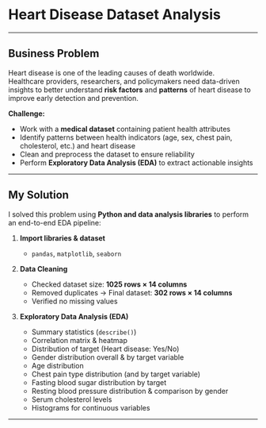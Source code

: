# Heart Disease Dataset Analysis

---

## Business Problem
Heart disease is one of the leading causes of death worldwide.  
Healthcare providers, researchers, and policymakers need data-driven insights to better understand **risk factors** and **patterns** of heart disease to improve early detection and prevention.

**Challenge:**
- Work with a **medical dataset** containing patient health attributes  
- Identify patterns between health indicators (age, sex, chest pain, cholesterol, etc.) and heart disease  
- Clean and preprocess the dataset to ensure reliability  
- Perform **Exploratory Data Analysis (EDA)** to extract actionable insights  

---

## My Solution
I solved this problem using **Python and data analysis libraries** to perform an end-to-end EDA pipeline:

1. **Import libraries & dataset**  
   - `pandas`, `matplotlib`, `seaborn`  

2. **Data Cleaning**  
   - Checked dataset size: **1025 rows × 14 columns**  
   - Removed duplicates → Final dataset: **302 rows × 14 columns**  
   - Verified no missing values  

3. **Exploratory Data Analysis (EDA)**  
   - Summary statistics (`describe()`)  
   - Correlation matrix & heatmap  
   - Distribution of target (Heart disease: Yes/No)  
   - Gender distribution overall & by target variable  
   - Age distribution  
   - Chest pain type distribution (and by target variable)  
   - Fasting blood sugar distribution by target  
   - Resting blood pressure distribution & comparison by gender  
   - Serum cholesterol levels  
   - Histograms for continuous variables  

---

